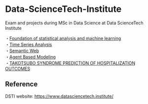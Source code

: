 # Data-ScienceTech-Institute
Exam and projects during MSc in Data Science at Data ScienceTech Institute

・[Foundation of statistical analysis and machine learning](https://github.com/kwdaisuke/Data-ScienceTech-Institute/blob/main/FSML%20Exam.pdf) \
・[Time Series Analysis](Time-Series.pdf) \
・[Semantic Web](SemanticWeb.pdf) \
・[Agent Based Modeling](https://github.com/kwdaisuke/Data-ScienceTech-Institute/blob/main/ABM_Retail_DalsukeKuwabara.pdf) \
・[TAKOTSUBO SYNDROME PREDICTION OF HOSPITALIZATION OUTCOMES](https://github.com/kwdaisuke/Takotsubo-Syndrome-Prediction-of-Hospitalization-Outcomes)

## Reference
DSTI website: https://www.datasciencetech.institute/

